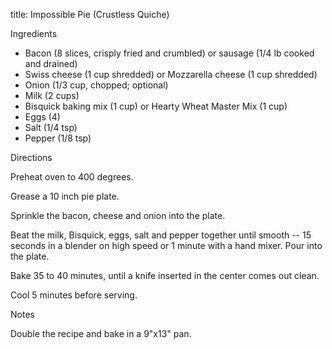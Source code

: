 title: Impossible Pie (Crustless Quiche)

Ingredients

* Bacon (8 slices, crisply fried and crumbled) or sausage (1/4 lb cooked and drained)
* Swiss cheese (1 cup shredded) or Mozzarella cheese (1 cup shredded)
* Onion (1/3 cup, chopped; optional)
* Milk (2 cups)
* Bisquick baking mix (1 cup) or Hearty Wheat Master Mix (1 cup)
* Eggs (4)
* Salt (1/4 tsp)
* Pepper (1/8 tsp)

Directions

Preheat oven to 400 degrees.

Grease a 10 inch pie plate.

Sprinkle the bacon, cheese and onion into the plate.

Beat the milk, Bisquick, eggs, salt and pepper together until smooth -- 15 seconds in a blender on high speed or 1 minute with a hand mixer. Pour into the plate.

Bake 35 to 40 minutes, until a knife inserted in the center comes out clean.

Cool 5 minutes before serving.

Notes

Double the recipe and bake in a 9"x13" pan.
